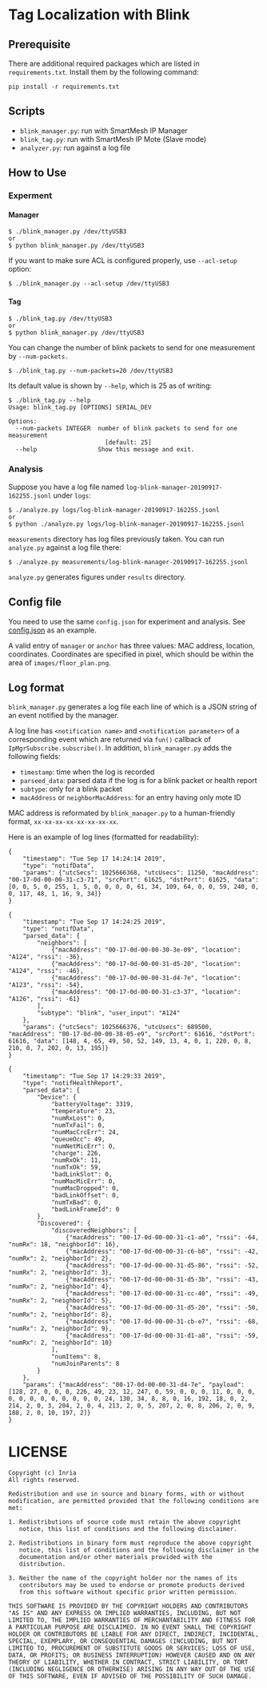# Tag Localization with Blink
## Prerequisite
There are additional required packages which are listed in
`requirements.txt`.  Install them by the following command:

```
pip install -r requirements.txt
```

## Scripts
* `blink_manager.py`: run with SmartMesh IP Manager
* `blink_tag.py`: run with SmartMesh IP Mote (Slave mode)
* `analyzer.py`: run against a log file

## How to Use
### Experment
#### Manager
```
$ ./blink_manager.py /dev/ttyUSB3
or
$ python blink_manager.py /dev/ttyUSB3
```

If you want to make sure ACL is configured properly, use `--acl-setup`
option:

```
$ ./blink_manager.py --acl-setup /dev/ttyUSB3
```

#### Tag
```
$ ./blink_tag.py /dev/ttyUSB3
or
$ python blink_manager.py /dev/ttyUSB3
```

You can change the number of blink packets to send for one measurement
by `--num-packets.`
```
$ ./blink_tag.py --num-packets=20 /dev/ttyUSB3
```

Its default value is shown by `--help`, which is 25 as of writing:
```
$ ./blink_tag.py --help
Usage: blink_tag.py [OPTIONS] SERIAL_DEV

Options:
  --num-packets INTEGER  number of blink packets to send for one measurement
                           [default: 25]
  --help                 Show this message and exit.
```

### Analysis

Suppose you have a log file named
`log-blink-manager-20190917-162255.jsonl` under `logs`:

```
$ ./analyze.py logs/log-blink-manager-20190917-162255.jsonl
or
$ python ./analyze.py logs/log-blink-manager-20190917-162255.jsonl
```

`measurements` directory has log files previously taken. You can run
`analyze.py` against a log file there:
```
$ ./analyze.py measurements/log-blink-manager-20190917-162255.jsonl
```

`analyze.py` generates figures under `results` directory.

## Config file
You need to use the same `config.json` for experiment and
analysis. See [config.json](./config.json) as an example.

A valid entry of `manager` or `anchor` has three values: MAC address,
location, coordinates. Coordinates are specified in pixel, which
should be within the area of `images/floor_plan.png`.

## Log format

`blink_manager.py` generates a log file each line of which is a JSON string
of an event notified by the manager.

A log line has `<notification name>` and `<notification parameter>` of
a corresponding event which are returned via `fun()` callback of
`IpMgrSubscribe.subscribe()`. In addition, `blink_manager.py` adds the
following fields:

* `timestamp`: time when the log is recorded
* `parseed_data`: parsed data if the log is for a blink packet or health report
* `subtype`: only for a blink packet
* `macAddress` or `neighborMacAddress`: for an entry having only mote ID

MAC address is reformated by `blink_manager.py` to a human-friendly format,
`xx-xx-xx-xx-xx-xx-xx-xx`.

Here is an example of log lines (formatted for readability):
```
{
    "timestamp": "Tue Sep 17 14:24:14 2019",
    "type": "notifData",
    "params": {"utcSecs": 1025666368, "utcUsecs": 11250, "macAddress": "00-17-0d-00-00-31-c3-71", "srcPort": 61625, "dstPort": 61625, "data": [0, 0, 5, 0, 255, 1, 5, 0, 0, 0, 0, 61, 34, 109, 64, 0, 0, 59, 240, 0, 0, 117, 48, 1, 16, 9, 34]}
}

{
    "timestamp": "Tue Sep 17 14:24:25 2019",
    "type": "notifData",
    "parsed_data": {
        "neighbors": [
            {"macAddress": "00-17-0d-00-00-30-3e-09", "location": "A124", "rssi": -36},
            {"macAddress": "00-17-0d-00-00-31-d5-20", "location": "A124", "rssi": -46},
            {"macAddress": "00-17-0d-00-00-31-d4-7e", "location": "A123", "rssi": -54},
            {"macAddress": "00-17-0d-00-00-31-c3-37", "location": "A126", "rssi": -61}
        ],
        "subtype": "blink", "user_input": "A124"
    },
    "params": {"utcSecs": 1025666376, "utcUsecs": 689500, "macAddress": "00-17-0d-00-00-38-05-e9", "srcPort": 61616, "dstPort": 61616, "data": [148, 4, 65, 49, 50, 52, 149, 13, 4, 0, 1, 220, 0, 8, 210, 0, 7, 202, 0, 13, 195]}
}

{
    "timestamp": "Tue Sep 17 14:29:33 2019",
    "type": "notifHealthReport",
    "parsed_data": {
        "Device": {
            "batteryVoltage": 3319,
            "temperature": 23,
            "numRxLost": 0,
            "numTxFail": 0,
            "numMacCrcErr": 24,
            "queueOcc": 49,
            "numNetMicErr": 0,
            "charge": 226,
            "numRxOk": 11,
            "numTxOk": 59,
            "badLinkSlot": 0,
            "numMacMicErr": 0,
            "numMacDropped": 0,
            "badLinkOffset": 0,
            "numTxBad": 0,
            "badLinkFrameId": 0
        },
        "Discovered": {
            "discoveredNeighbors": [
                {"macAddress": "00-17-0d-00-00-31-c1-a0", "rssi": -64, "numRx": 18, "neighborId": 16},
                {"macAddress": "00-17-0d-00-00-31-c6-b8", "rssi": -42, "numRx": 2, "neighborId": 2},
                {"macAddress": "00-17-0d-00-00-31-d5-86", "rssi": -52, "numRx": 2, "neighborId": 3},
                {"macAddress": "00-17-0d-00-00-31-d5-3b", "rssi": -43, "numRx": 2, "neighborId": 4},
                {"macAddress": "00-17-0d-00-00-31-cc-40", "rssi": -49, "numRx": 2, "neighborId": 5},
                {"macAddress": "00-17-0d-00-00-31-d5-20", "rssi": -50, "numRx": 2, "neighborId": 8},
                {"macAddress": "00-17-0d-00-00-31-cb-e7", "rssi": -68, "numRx": 2, "neighborId": 9},
                {"macAddress": "00-17-0d-00-00-31-d1-a8", "rssi": -59, "numRx": 2, "neighborId": 10}
            ],
            "numItems": 8,
            "numJoinParents": 8
        }
    },
    "params": {"macAddress": "00-17-0d-00-00-31-d4-7e", "payload": [128, 27, 0, 0, 0, 226, 49, 23, 12, 247, 0, 59, 0, 0, 0, 11, 0, 0, 0, 0, 0, 0, 0, 0, 0, 0, 0, 0, 24, 130, 34, 8, 8, 0, 16, 192, 18, 0, 2, 214, 2, 0, 3, 204, 2, 0, 4, 213, 2, 0, 5, 207, 2, 0, 8, 206, 2, 0, 9, 188, 2, 0, 10, 197, 2]}
}
```

# LICENSE
```
Copyright (c) Inria
All rights reserved.

Redistribution and use in source and binary forms, with or without
modification, are permitted provided that the following conditions are
met:

1. Redistributions of source code must retain the above copyright
   notice, this list of conditions and the following disclaimer.

2. Redistributions in binary form must reproduce the above copyright
   notice, this list of conditions and the following disclaimer in the
   documentation and/or other materials provided with the
   distribution.

3. Neither the name of the copyright holder nor the names of its
   contributors may be used to endorse or promote products derived
   from this software without specific prior written permission.

THIS SOFTWARE IS PROVIDED BY THE COPYRIGHT HOLDERS AND CONTRIBUTORS
"AS IS" AND ANY EXPRESS OR IMPLIED WARRANTIES, INCLUDING, BUT NOT
LIMITED TO, THE IMPLIED WARRANTIES OF MERCHANTABILITY AND FITNESS FOR
A PARTICULAR PURPOSE ARE DISCLAIMED. IN NO EVENT SHALL THE COPYRIGHT
HOLDER OR CONTRIBUTORS BE LIABLE FOR ANY DIRECT, INDIRECT, INCIDENTAL,
SPECIAL, EXEMPLARY, OR CONSEQUENTIAL DAMAGES (INCLUDING, BUT NOT
LIMITED TO, PROCUREMENT OF SUBSTITUTE GOODS OR SERVICES; LOSS OF USE,
DATA, OR PROFITS; OR BUSINESS INTERRUPTION) HOWEVER CAUSED AND ON ANY
THEORY OF LIABILITY, WHETHER IN CONTRACT, STRICT LIABILITY, OR TORT
(INCLUDING NEGLIGENCE OR OTHERWISE) ARISING IN ANY WAY OUT OF THE USE
OF THIS SOFTWARE, EVEN IF ADVISED OF THE POSSIBILITY OF SUCH DAMAGE.
```
